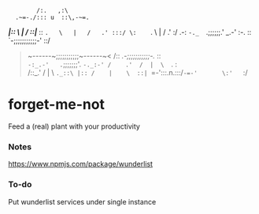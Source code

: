             /:.   ,:\
      .~=-./::: u  ::\,-~=.
   ___|::  \    |    /  ::|___
  \::  `.   \   |   /   .' :::/
   \:    `.  \  |  /  .'    :/
 .-: `-._  `.;;;;;;.'   _.-' :-.
 \::     `-;;;;;;;;;;;-'     ::/
  >~------~;;;;;;;;;;;~------~<
 /::    _.-;;;;;;;;;;;-._    ::\
 `-:_.-'   .`;;;;;;;'.   `-._:-'
    /    .'  /  |  \  `.   :\
   /::_.'   /   |   \   `._::\
       |:: /    |    \  ::|
       `=-'\:::.n.:::/`-=-'      
            \:'   `:/



forget-me-not
=============================
Feed a (real) plant with your productivity

### Notes
https://www.npmjs.com/package/wunderlist

### To-do
Put wunderlist services under single instance